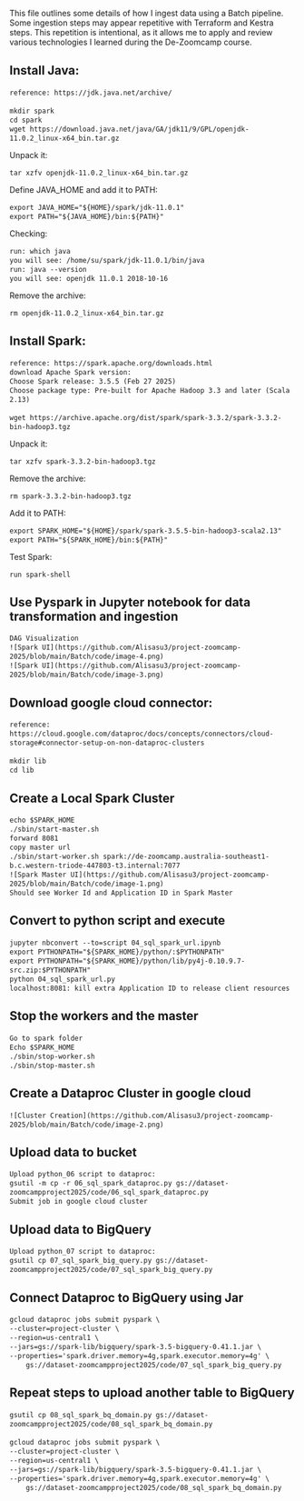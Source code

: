 This file outlines some details of how I ingest data using a Batch pipeline. Some ingestion steps may appear repetitive with Terraform and Kestra steps. This repetition is intentional, as it allows me to apply and review various technologies I learned during the De-Zoomcamp course.

## Install Java:

    reference: https://jdk.java.net/archive/

    mkdir spark
    cd spark
    wget https://download.java.net/java/GA/jdk11/9/GPL/openjdk-11.0.2_linux-x64_bin.tar.gz

Unpack it:

    tar xzfv openjdk-11.0.2_linux-x64_bin.tar.gz

Define JAVA_HOME and add it to PATH:

    export JAVA_HOME="${HOME}/spark/jdk-11.0.1"
    export PATH="${JAVA_HOME}/bin:${PATH}"

Checking:

    run: which java
    you will see: /home/su/spark/jdk-11.0.1/bin/java
    run: java --version
    you will see: openjdk 11.0.1 2018-10-16

Remove the archive:

    rm openjdk-11.0.2_linux-x64_bin.tar.gz 

## Install Spark:

    reference: https://spark.apache.org/downloads.html
    download Apache Spark version:
    Choose Spark release: 3.5.5 (Feb 27 2025)
    Choose package type: Pre-built for Apache Hadoop 3.3 and later (Scala 2.13)

    wget https://archive.apache.org/dist/spark/spark-3.3.2/spark-3.3.2-bin-hadoop3.tgz

Unpack it:

    tar xzfv spark-3.3.2-bin-hadoop3.tgz

Remove the archive:

    rm spark-3.3.2-bin-hadoop3.tgz

Add it to PATH:

    export SPARK_HOME="${HOME}/spark/spark-3.5.5-bin-hadoop3-scala2.13"
    export PATH="${SPARK_HOME}/bin:${PATH}"

Test Spark:

    run spark-shell

## Use Pyspark in Jupyter notebook for data transformation and ingestion

    DAG Visualization
    ![Spark UI](https://github.com/Alisasu3/project-zoomcamp-2025/blob/main/Batch/code/image-4.png)
    ![Spark UI](https://github.com/Alisasu3/project-zoomcamp-2025/blob/main/Batch/code/image-3.png)

## Download google cloud connector:

    reference: https://cloud.google.com/dataproc/docs/concepts/connectors/cloud-storage#connector-setup-on-non-dataproc-clusters

    mkdir lib
    cd lib

## Create a Local Spark Cluster

    echo $SPARK_HOME
    ./sbin/start-master.sh
    forward 8081
    copy master url
    ./sbin/start-worker.sh spark://de-zoomcamp.australia-southeast1-b.c.western-triode-447803-t3.internal:7077
    ![Spark Master UI](https://github.com/Alisasu3/project-zoomcamp-2025/blob/main/Batch/code/image-1.png)
    Should see Worker Id and Application ID in Spark Master

## Convert to python script and execute

    jupyter nbconvert --to=script 04_sql_spark_url.ipynb
    export PYTHONPATH="${SPARK_HOME}/python/:$PYTHONPATH"
    export PYTHONPATH="${SPARK_HOME}/python/lib/py4j-0.10.9.7-src.zip:$PYTHONPATH"
    python 04_sql_spark_url.py
    localhost:8081: kill extra Application ID to release client resources

## Stop the workers and the master

    Go to spark folder
    Echo $SPARK_HOME
    ./sbin/stop-worker.sh
    ./sbin/stop-master.sh

## Create a Dataproc Cluster in google cloud

    ![Cluster Creation](https://github.com/Alisasu3/project-zoomcamp-2025/blob/main/Batch/code/image-2.png)

## Upload data to bucket

    Upload python_06 script to dataproc:
    gsutil -m cp -r 06_sql_spark_dataproc.py gs://dataset-zoomcampproject2025/code/06_sql_spark_dataproc.py
    Submit job in google cloud cluster

## Upload data to BigQuery

    Upload python_07 script to dataproc:
    gsutil cp 07_sql_spark_big_query.py gs://dataset-zoomcampproject2025/code/07_sql_spark_big_query.py

## Connect Dataproc to BigQuery using Jar

    gcloud dataproc jobs submit pyspark \
    --cluster=project-cluster \
    --region=us-central1 \
    --jars=gs://spark-lib/bigquery/spark-3.5-bigquery-0.41.1.jar \
    --properties='spark.driver.memory=4g,spark.executor.memory=4g' \
        gs://dataset-zoomcampproject2025/code/07_sql_spark_big_query.py

## Repeat steps to upload another table to BigQuery

    gsutil cp 08_sql_spark_bq_domain.py gs://dataset- zoomcampproject2025/code/08_sql_spark_bq_domain.py

    gcloud dataproc jobs submit pyspark \
    --cluster=project-cluster \
    --region=us-central1 \
    --jars=gs://spark-lib/bigquery/spark-3.5-bigquery-0.41.1.jar \
    --properties='spark.driver.memory=4g,spark.executor.memory=4g' \
        gs://dataset-zoomcampproject2025/code/08_sql_spark_bq_domain.py


    





